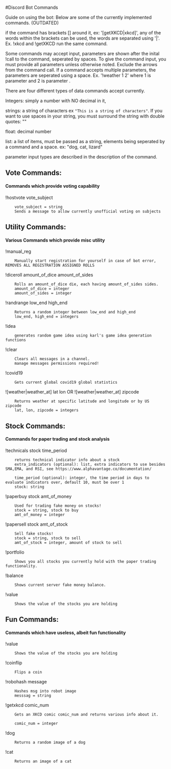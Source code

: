 #Discord Bot Commands


Guide on using the bot:
Below are some of the currently implemented commands. (OUTDATED)

if the command has brackets [] around it, ex: '[getXKCD|xkcd]', any of the words within the brackets can be used, the words are separated using '|'. Ex. !xkcd and !getXKCD run the same command.

Some commands may accept input, parameters are shown after the inital !call to the command, seperated by spaces. To give the command input, you must provide all parameters unless otherwise noted. Exclude the arrows from the command call.
If a command accepts multiple parameters, the parameters are seperated using a space. Ex. '!weather 1 2' where 1 is parameter <lat> and 2 is parameter <lon>.

There are four different types of data commands accept currently. 

Integers: simply a number with NO decimal in it, 

strings: a string of characters ex `"This is a string of characters"`. If you want to use spaces in your string, you must surround the string with double quotes: "" 

float: decimal number

list: a list of items, must be passed as a string, elements being seperated by a command and a space. ex:
"dog, cat, lizard"

parameter input types are described in the description of the command.
## Vote Commands:

#### Commands which provide voting capability


   !hostvote vote_subject
   
        vote_subject = string
        Sends a message to allow currently unofficial voting on subjects

    
## Utility Commands:

#### Various Commands which provide misc utility
!manual_reg

        Manually start registration for yourself in case of bot error, REMOVES ALL REGISTRATION ASSIGNED ROLLS


!diceroll amount_of_dice amount_of_sides

        Rolls an amount_of_dice die, each having amount_of_sides sides.
        amount_of_dice = integer
        amount_of_sides = integer
        
!randrange low_end high_end

        Returns a random integer between low_end and high_end
        low_end, high_end = integers

!idea

        generates random game idea using karl's game idea generation functions

    
!clear

        Clears all messages in a channel.
        manage messages permissions required!
        
!covid19

        Gets current global covid19 global statistics
![weather|weather_at] lat lon
        OR
![weather|weather_at] zipcode
 
        Returns weather at specific latitude and longitude or by US zipcode
        lat, lon, zipcode = integers
        
## Stock Commands:

#### Commands for paper trading and stock analysis
!technicals stock time_period

        returns technical indicator info about a stock
        extra_indicators (optional): list, extra indicators to use besides SMA,EMA, and RSI, see https://www.alphavantage.co/documentation/

        time_period (optional): integer, the time period in days to evaluate indicators over, default 10, must be over 1
        stock: string
        
!paperbuy stock amt_of_money


        Used for trading fake money on stocks!
        stock = string, stock to buy
        amt_of_money = integer

!papersell stock amt_of_stock

        Sell fake stocks!
        stock = string, stock to sell
        amt_of_stock = integer, amount of stock to sell

!portfolio

        Shows you all stocks you currently hold with the paper trading functionality.
      
!balance

        Shows current server fake money balance.
        
!value

        Shows the value of the stocks you are holding

        
## Fun Commands:

#### Commands which have useless, albeit fun functionality

!value

        Shows the value of the stocks you are holding


!coinflip

        Flips a coin

!robohash message
        
        Hashes msg into robot image
        messsag = string
        
!getxkcd comic_num

        Gets an XKCD comic comic_num and returns various info about it.

        comic_num = integer
        
!dog
        
        Returns a random image of a dog

!cat
        
        Returns an image of a cat